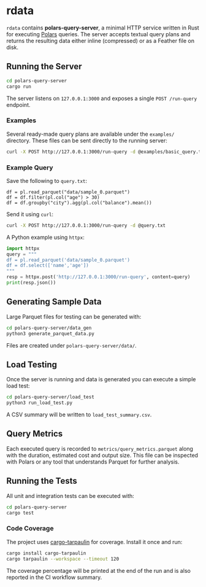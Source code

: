 # rdata

`rdata` contains **polars-query-server**, a minimal HTTP service written in Rust for executing [Polars](https://pola.rs/) queries. The server accepts textual query plans and returns the resulting data either inline (compressed) or as a Feather file on disk.

## Running the Server

```bash
cd polars-query-server
cargo run
```

The server listens on `127.0.0.1:3000` and exposes a single `POST /run-query` endpoint.

### Examples

Several ready-made query plans are available under the `examples/` directory. These files can be sent directly to the running server:

```bash
curl -X POST http://127.0.0.1:3000/run-query -d @examples/basic_query.txt
```

### Example Query

Save the following to `query.txt`:

```text
df = pl.read_parquet("data/sample_0.parquet")
df = df.filter(pl.col("age") > 30)
df = df.groupby("city").agg(pl.col("balance").mean())
```

Send it using `curl`:

```bash
curl -X POST http://127.0.0.1:3000/run-query -d @query.txt
```

A Python example using `httpx`:

```python
import httpx
query = """
df = pl.read_parquet('data/sample_0.parquet')
df = df.select(['name','age'])
"""
resp = httpx.post('http://127.0.0.1:3000/run-query', content=query)
print(resp.json())
```

## Generating Sample Data

Large Parquet files for testing can be generated with:

```bash
cd polars-query-server/data_gen
python3 generate_parquet_data.py
```

Files are created under `polars-query-server/data/`.

## Load Testing

Once the server is running and data is generated you can execute a simple load test:

```bash
cd polars-query-server/load_test
python3 run_load_test.py
```

A CSV summary will be written to `load_test_summary.csv`.

## Query Metrics

Each executed query is recorded to `metrics/query_metrics.parquet` along with the
duration, estimated cost and output size. This file can be inspected with
Polars or any tool that understands Parquet for further analysis.

## Running the Tests

All unit and integration tests can be executed with:

```bash
cd polars-query-server
cargo test
```

### Code Coverage

The project uses [cargo-tarpaulin](https://github.com/xd009642/tarpaulin) for coverage. Install it once and run:

```bash
cargo install cargo-tarpaulin
cargo tarpaulin --workspace --timeout 120
```

The coverage percentage will be printed at the end of the run and is also reported in the CI workflow summary.

